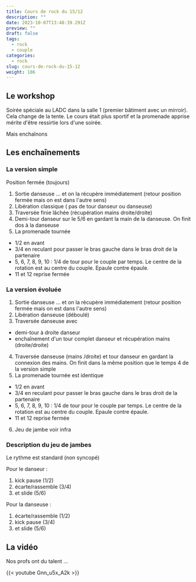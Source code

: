 ```yaml
---
title: Cours de rock du 15/12
description: ""
date: 2023-10-07T13:48:39.291Z
preview: ""
draft: false
tags:
  - rock
  - couple
categories:
  - rock
slug: cours-de-rock-du-15-12
weight: 186
---
```


## Le workshop

Soirée spéciale au LADC dans la salle 1 (premier bâtiment avec un mirroir). Cela change de la tente. Le cours était plus sportif et la promenade apprise mérite d'être ressirtie lors d'une soirée.

Mais enchaînons

## Les enchaînements

### La version simple

Position fermée (toujours)

1. Sortie danseuse ... et on la récupère immédiatement (retour position fermée mais on est dans l'autre sens)
2. Libération classique ( pas de tour danseur ou danseuse)
3. Traversée finie lâchée (récupération mains droite/droite)
4. Demi-tour danseur sur le 5/6 en gardant la main de la danseuse. On finit dos à la danseuse
5. La promenade tournée
  - 1/2 en avant
  - 3/4 en reculant pour passer le bras gauche dans le bras droit de la partenaire
  - 5, 6, 7, 8, 9, 10 : 1/4 de tour pour le couple par temps. Le centre de la rotation est au centre du couple. Epaule contre épaule.
  - 11 et 12 reprise fermée

### La version évoluée

1. Sortie danseuse ... et on la récupère immédiatement (retour position fermée mais on est dans l'autre sens)
2. Libération danseuse (déboulé)
3. Traversée danseuse avec 
  - demi-tour à droite danseur
  - enchaînement d'un tour complet danseur et récupération mains (droite/droite) 
4. Traversée danseuse (mains /droite) et tour danseur en gardant la connexion des mains. On finit dans la même position que le temps 4 de la version simple
5. La promenade tournée est identique 
  - 1/2 en avant
  - 3/4 en reculant pour passer le bras gauche dans le bras droit de la partenaire
  - 5, 6, 7, 8, 9, 10 : 1/4 de tour pour le couple par temps. Le centre de la rotation est au centre du couple. Epaule contre épaule.
  - 11 et 12 reprise fermée
6. Jeu de jambe voir infra

### Description du jeu de jambes

Le rythme est standard (non syncopé)

Pour le danseur :

1. kick pause (1/2)
2. écarte/rassemble (3/4)
3. et slide (5/6)

Pour la danseuse :

1. écarte/rassemble (1/2)
2. kick pause (3/4)
3. et slide (5/6)

## La vidéo

Nos profs ont du talent ...

{{< youtube Gnn_u5x_A2k >}}
